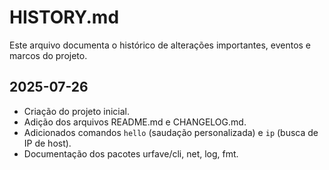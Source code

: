 
# HISTORY.md

Este arquivo documenta o histórico de alterações importantes, eventos e marcos do projeto.

## 2025-07-26
- Criação do projeto inicial.
- Adição dos arquivos README.md e CHANGELOG.md.
- Adicionados comandos `hello` (saudação personalizada) e `ip` (busca de IP de host).
- Documentação dos pacotes urfave/cli, net, log, fmt.
